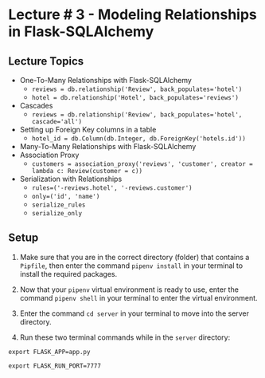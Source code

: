 # Lecture # 3 - Modeling Relationships in Flask-SQLAlchemy

## Lecture Topics

- One-To-Many Relationships with Flask-SQLAlchemy
  - `reviews = db.relationship('Review', back_populates='hotel')`
  - `hotel = db.relationship('Hotel', back_populates='reviews')`
- Cascades
  - `reviews = db.relationship('Review', back_populates='hotel', cascade='all')`
- Setting up Foreign Key columns in a table
  - `hotel_id = db.Column(db.Integer, db.ForeignKey('hotels.id'))`
- Many-To-Many Relationships with Flask-SQLAlchemy
- Association Proxy
  - `customers = association_proxy('reviews', 'customer', creator = lambda c: Review(customer = c))`
- Serialization with Relationships
  - `rules=('-reviews.hotel', '-reviews.customer')`
  - `only=('id', 'name')`
  - `serialize_rules`
  - `serialize_only`

## Setup

1. Make sure that you are in the correct directory (folder) that contains a `Pipfile`, then enter the command `pipenv install` in your terminal to install the required packages.

2. Now that your `pipenv` virtual environment is ready to use, enter the command `pipenv shell` in your terminal to enter the virtual environment.

3. Enter the command `cd server` in your terminal to move into the server directory.

4. Run these two terminal commands while in the `server` directory:

```
export FLASK_APP=app.py

export FLASK_RUN_PORT=7777
```